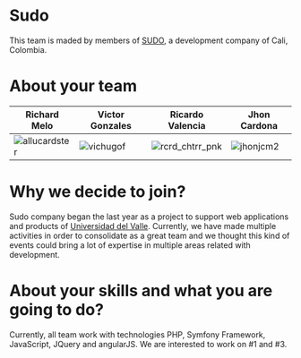 Sudo
================

This team is maded by members of [SUDO](http://sudo.com.co/), a development company of Cali, Colombia.

About your team
===========================

| Richard Melo | Victor Gonzales | Ricardo Valencia | Jhon Cardona
|--- |--- |--- |---
| ![allucardster](https://pbs.twimg.com/profile_images/433714352076505088/_WZvHj-f_200x200.jpeg) | ![vichugof](https://pbs.twimg.com/profile_images/1272383602/vichugof_200x200.jpeg) | ![rcrd_chtrr_pnk](https://pbs.twimg.com/profile_images/480115325493448704/9I4-UWgm_200x200.jpeg) | ![jhonjcm2](https://pbs.twimg.com/profile_images/394689261/n676082733_426201_8271_200x200.jpg) |

Why we decide to join?
===========================

Sudo company began the last year as a project to support web applications and products of [Universidad del Valle](http://www.univalle.edu.co/). Currently, we have made multiple activities in order to consolidate as a great team and we thought this kind of events could bring a lot of expertise in multiple areas related with development.

About your skills and what you are going to do?
=======

Currently, all team work with technologies PHP, Symfony Framework, JavaScript, JQuery and angularJS. We are interested to work on #1 and #3.
